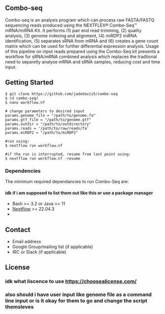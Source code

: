 
## Combo-seq

Combo-seq is an analysis program which can process raw FASTA/FASTQ sequencing reads produced using the NEXTFLEX® Combo-Seq™ mRNA/miRNA Kit. It performs (1) pair end read trimming, (2) quality analysis, (3) genome indexing and alignment, (4) miRDP2 miRNA identification, (5) separates sRNA from mRNA 
and (6) creates a gene count matrix which can be used for further differential expression analysis. Usage of this pipeline on input reads prepared using the Combo-Seq kit presents a workflow for sRNA/mRNA combined analysis which replaces the tradtional need to separetly analyse mRNA and sRNA samples, reducing cost and time input. 


## Getting Started

``` 
$ git clone https://github.com/jadedavis5/combo-seq
$ cd combo-seq/
$ nano workflow.nf

# change parameters to desired input 
params.genome_file = "/path/to/genome.fa"
params.gtf_file = "/path/to/genome.gtf"
params.outdir = "/path/to/outdirectory"
params.reads = '/path/to/raw/reads/fa'
params.miRDP2 = "/path/to/miRDP2"

#run using:
$ nextflow run workflow.nf

#if the run is interrupted, resume from last point using:
$ nextflow run workflow.nf -resume
```

### Dependencies
The minimum required dependancies to run Combo-Seq are:
#### idk if i am supposed to list them out like this or use a package manager
* Bash >= 3.2 or Java >= 11
* [Nextflow](https://github.com/nextflow-io/nextflow) >= 22.04.3
* 



## Contact
- Email address
- Google Group/mailing list (if applicable)
- IRC or Slack (if applicable)

## License
### idk what liscence to use https://choosealicense.com/

### also should i have user input like genome file as a command line input or is it okay for them to go and change the script themsleves 
